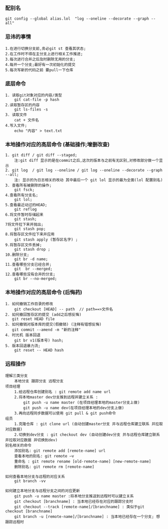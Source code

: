 ### 配别名

    git config --global alias.lol  "log --oneline --decorate --graph --all"

### 忌讳的事情

    1.在进行切换分支前,务必git st 查看其状态;
    2.在工作时不得在主分支上进行相关工作推进;
    3.每次进行合并之后及时删除无用的分支;
    4.每开一个分支;最好有一次初始化的提交
    5.每次写新的代码之前 要pull一下仓库

### 底层命令

    1. 读取git对象对应的内容/类型
        git cat-file -p hash
    2.读取暂存区的内容
        git ls-files -s
    3. 读取文件
        cat + 文件名
    4.写入文件;
        echo "内容" > text.txt

### 本地操作对应的高层命令 (基础操作;增删改查)

    1. git diff / git diff --staged;
        注:git diff 显示的是在commit之后,这次的版本与之前有无区别,对修改部分做一个显示
    2. git log  / git log --oneline / git log --oneline --decorate --graph --all;
        注: 显示的为日志相关的改动 其中最后一个 git lol 显示的最为全面(lol 配置别名)
    3. 查看所有被删除的操作;
        git fsck;
    4.查看所有分支名;
        git lol;
    5.查看最近动过的HEAD;
        git reflog
    6.将文件暂时存储起来
        git stash;
    7将文件拉下来并抛出;
        git stash pop;
    8.将暂存区文件拉下来并应用
        git stash apply (暂存区名字) ;
    9.将暂存区文件丢掉;
        git stash drop ;
    10.删除分支;
        git br -d name;
    11.查看哪些分支已经合并;
        git  br --merged;
    12.查看哪些没有合并的分支;
        git br --no-merged;

### 本地操作对应的高层命令 (后悔药)

    1. 如何撤销工作目录的修改
        git checkout [HEAD] -- path  // path==>文件名
    2. 如何撤回暂存区的提交 (add之后想反悔)
       git reset HEAD file
    3. 如何撤销对版本库的提交(假撤销) (注释有错想反悔)
       git commit --amend -m "新的注释"
    4. 时光机 版本回退
        git br v1(版本号) hash;
    5. 版本回退暴力流;
        git reset -- HEAD hash

### 远程操作

    理解三类分支
        本地分支 跟踪分支 远程分支
    项目经理
        1.给远程仓库创建别名 : git remote add name url
        2.将本地master dev分支推到远程并建立关系 :
            git push -u name master (在项目经理本地的master分支上做)
            git push -u name dev(在项目经理本地的dev分支上做)
        3.再向远程同步数据可以使用 git pull & git push命令
    组员
        1.克隆仓库 : git clone url (自动创建master分支 并与远程仓库建立联系 并拉取对应数据)
        2.切换到dev分支 : git checkout dev (自动创建dev分支 并与远程仓库建立联系 并拉取对应数据 并切换到dev)
    别名相关的命令
        添加别名: git remote add [remote-name] url
        查看本地的别名: git remote –v
        重命名 : git remote rename [old-remote-name] [new-remote-name]
        删除别名: git remote rm [remote-name]

    如何查看本地分支与远程的对应关系
        git branch -vv

    如何建立本地分支与远程分支之间的对应更新
        git push -u name master :将本地分支推送到远程时可以建立关系
        git checkout [branchname] : 当本地已经存在对应的跟踪分支时
        git checkout --track [remote-name]/[branchname] : 类似于git checkout [branchname]
        git branch -u [remote-name]/[branchname] : 当本地已经存在一个分支; 想跟踪远程时



